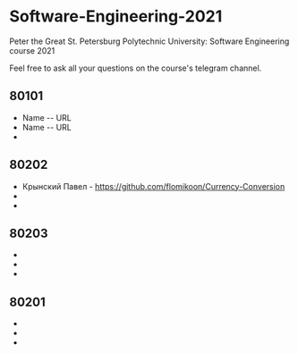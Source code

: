 # Software-Engineering-2021
Peter the Great St. Petersburg Polytechnic University: Software Engineering course 2021

Feel free to ask all your questions on the course's telegram channel.

## 80101

- Name -- URL
- Name -- URL
-

## 80202

- Крынский Павел - https://github.com/flomikoon/Currency-Conversion
-
-

## 80203

-
-
-

## 80201

-
-
-
